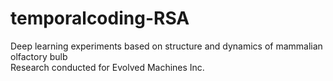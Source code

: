 temporalcoding-RSA
==================

Deep learning experiments based on structure and dynamics of mammalian olfactory bulb  
Research conducted for Evolved Machines Inc.
